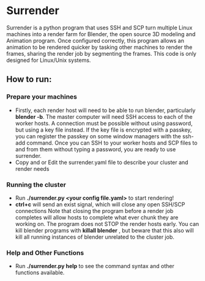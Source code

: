 # Surrender
Surrender is a python program that uses SSH and SCP turn multiple Linux machines into a render farm for Blender, the open source 3D modeling and Animation program. Once configured correctly, this program allows an animation to be rendered quicker by tasking other machines to render the frames, sharing the render job by segmenting the frames. This code is only designed for Linux/Unix systems.

## How to run:
### Prepare your machines
* Firstly, each render host will need to be able to run blender, particularly **blender -b**. The master computer will need SSH access to each of the worker hosts. A connection must be possible without using password, but using a key file instead. If the key file is encrypted with a passkey, you can register the passkey on some window managers with the ssh-add command. Once you can SSH to your worker hosts and SCP files to and from them without typing a password, you are ready to use surrender.
* Copy and or Edit the surrender.yaml file to describe your cluster and render needs
### Running the cluster
* Run **./surrender.py \<your config file.yaml\>** to start rendering!
* **ctrl+c** will send an exist signal, which will close any open SSH/SCP connections
  Note that closing the program before a render job completes will allow hosts to complete what ever chunk they are working on.
  The program does not STOP the render hosts early. You can kill blender programs with **killall blender** , but beware that this also will kill all running instances of blender unrelated to the cluster job.
  
### Help and Other Functions
  * Run **./surrender.py help** to see the command syntax and other functions available.
